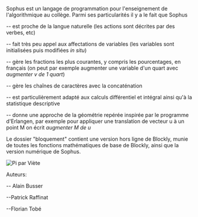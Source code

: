 Sophus est un langage de programmation pour l'enseignement de l'algorithmique au collège. Parmi ses particularités il y a le fait que Sophus

-- est proche de la langue naturelle (les actions sont décrites par des verbes, etc) 

-- fait très peu appel aux affectations de variables (les variables sont initialisées puis modifiées *in situ*)

-- gère les fractions les plus courantes, y compris les pourcentages, en français (on peut par exemple augmenter une variable d'un quart avec *augmenter v de 1 quart*) 

-- gère les chaînes de caractères avec la concaténation

-- est particulièrement adapté aux calculs différentiel et intégral ainsi qu'à la statistique descriptive

-- donne une approche de la géométrie repérée inspirée par le programme d'Erlangen, par exemple pour appliquer une translation de vecteur u à un point M on écrit *augmenter M de u*



Le dossier "bloquement" contient une version hors ligne de Blockly, munie de toutes les fonctions mathématiques de base de Blockly, ainsi que la version numérique de Sophus.

![Pi par Viète](https://github.com/AlainBusser/Sophus/SophusPi.png)





Auteurs:

-- Alain Busser

--Patrick Raffinat

--Florian Tobé